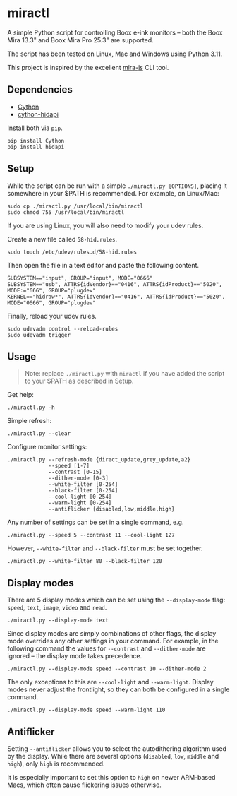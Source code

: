 # miractl

A simple Python script for controlling Boox e-ink monitors – both the Boox Mira 13.3" and Boox Mira Pro 25.3" are supported. 

The script has been tested on Linux, Mac and Windows using Python 3.11.

This project is inspired by the excellent [mira-js](https://github.com/ipodnerd3019/mira-js) CLI tool.

## Dependencies

- [Cython](https://github.com/cython/cython)
- [cython-hidapi](https://github.com/trezor/cython-hidapi)

Install both via `pip`.

```
pip install Cython
pip install hidapi
```

## Setup

While the script can be run with a simple `./miractl.py [OPTIONS]`, placing it somewhere in your $PATH is recommended. For example, on Linux/Mac:

```
sudo cp ./miractl.py /usr/local/bin/miractl
sudo chmod 755 /usr/local/bin/miractl
```

If you are using Linux, you will also need to modify your udev rules.

Create a new file called `58-hid.rules`.

```
sudo touch /etc/udev/rules.d/58-hid.rules
```

Then open the file in a text editor and paste the following content.

```
SUBSYSTEM=="input", GROUP="input", MODE="0666"
SUBSYSTEM=="usb", ATTRS{idVendor}=="0416", ATTRS{idProduct}=="5020", MODE:="666", GROUP="plugdev"
KERNEL=="hidraw*", ATTRS{idVendor}=="0416", ATTRS{idProduct}=="5020", MODE="0666", GROUP="plugdev"
```

Finally, reload your udev rules.

```
sudo udevadm control --reload-rules
sudo udevadm trigger
```

## Usage

> Note: replace `./miractl.py` with `miractl` if you have added the script to your $PATH as described in Setup.

Get help:

```
./miractl.py -h
```

Simple refresh:

```
./miractl.py --clear
```

Configure monitor settings:

```
./miractl.py --refresh-mode {direct_update,grey_update,a2}
             --speed [1-7]
             --contrast [0-15]
             --dither-mode [0-3]
             --white-filter [0-254]
             --black-filter [0-254]
             --cool-light [0-254]
             --warm-light [0-254]
             --antiflicker {disabled,low,middle,high}
```

Any number of settings can be set in a single command, e.g.

```
./miractl.py --speed 5 --contrast 11 --cool-light 127
```

However, `--white-filter` and `--black-filter` must be set together.

```
./miractl.py --white-filter 80 --black-filter 120
```

## Display modes

There are 5 display modes which can be set using the `--display-mode` flag: `speed`, `text`, `image`, `video` and `read`.

```
./miractl.py --display-mode text
```

Since display modes are simply combinations of other flags, the display mode overrides any other settings in your command. For example, in the following command the values for `--contrast` and `--dither-mode` are ignored – the display mode takes precedence.

```
./miractl.py --display-mode speed --contrast 10 --dither-mode 2
```

The only exceptions to this are `--cool-light` and `--warm-light`. Display modes never adjust the frontlight, so they can both be configured in a single command.

```
./miractl.py --display-mode speed --warm-light 110
```

## Antiflicker

Setting `--antiflicker` allows you to select the autodithering algorithm used by the display. While there are several options (`disabled`, `low`, `middle` and `high`), only `high` is recommended.

It is especially important to set this option to `high` on newer ARM-based Macs, which often cause flickering issues otherwise.
